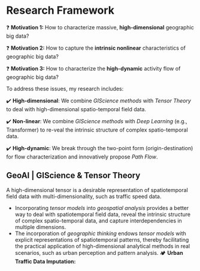 Research Framework
======
❓ **Motivation 1:** How to characterize massive, **high-dimensional** geographic big data? <br>

❓ **Motivation 2:** How to capture the **intrinsic nonlinear** characteristics of geographic big data? <br>

❓ **Motivation 3:** How to characterize the **high-dynamic** activity flow of geographic big data? <br>

To address these issues, my research includes:

✔️ **High-dimensional**: We combine *GIScience methods* with *Tensor Theory* to deal with high-dimensional spatio-temporal field data.

✔️ **Non-linear**: We combine *GIScience methods* with *Deep Learning* (e.g., Transformer) to re-veal the intrinsic structure of complex spatio-temporal data.

✔️ **High-dynamic**: We break through the two-point form (origin-destination) for flow characterization and innovatively propose *Path Flow*.


GeoAI | GIScience & Tensor Theory
------
  A high-dimensional tensor is a desirable representation of spatiotemporal field data with multi-dimensionality, such as traffic speed data.
  - Incorporating *tensor models* into *geospatial analysis* provides a better way to deal with spatiotemporal field data, reveal the intrinsic structure of complex spatio-temporal data, and capture interdependencies in multiple dimensions.
  - The incorporation of *geographic thinking* endows *tensor models* with explicit representations of spatiotemporal patterns, thereby facilitating the practical application of high-dimensional analytical methods in real scenarios, such as urban perception and pattern analysis.
  🏕️ **Urban Traffic Data Imputation:**
